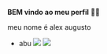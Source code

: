 **BEM vindo ao meu perfil** 👨‍🎓

meu nome é alex augusto

- abu
![](https://media1.tenor.com/m/l2jatOAeMtAAAAAC/haikyuu-hinata.gif)
![](https://media1.tenor.com/m/n8J-0_VptG0AAAAC/wuju-wuju-style.gif)
